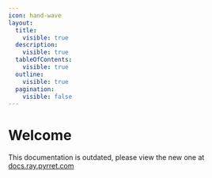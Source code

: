 ```yaml
---
icon: hand-wave
layout:
  title:
    visible: true
  description:
    visible: true
  tableOfContents:
    visible: true
  outline:
    visible: true
  pagination:
    visible: false
---
```


# Welcome

This documentation is outdated, please view the new one at [docs.ray.pyrret.com](https://docs.ray.pyrret.com)
